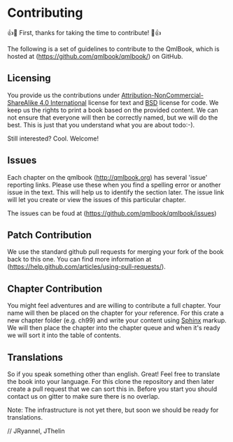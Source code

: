# Contributing

:+1::tada: First, thanks for taking the time to contribute! :tada::+1:

The following is a set of guidelines to contribute to the QmlBook, which is hosted at (https://github.com/qmlbook/qmlbook/) on GitHub.

## Licensing

You provide us the contributions under [Attribution-NonCommercial-ShareAlike 4.0 International](https://creativecommons.org/licenses/by-nc-sa/4.0/) license for text and [BSD](http://opensource.org/licenses/BSD-3-Clause) license for code. We keep us the rights to print a book based on the provided content. We can not ensure that everyone will then be correctly named, but we will do the best. This is just that you understand what you are about todo:-). 

Still interested? Cool. Welcome!

## Issues

Each chapter on the qmlbook (http://qmlbook.org) has several 'issue' reporting links. Please use these when you find a spelling error or another issue in the text. This will help us to identify the section later. The issue link will let you create or view the issues of this particular chapter.

The issues can be foud at (https://github.com/qmlbook/qmlbook/issues)

## Patch Contribution

We use the standard github pull requests for merging your fork of the book back to this one. You can find more information at (https://help.github.com/articles/using-pull-requests/).

## Chapter Contribution

You might feel adventures and are willing to contribute a full chapter. Your name will then be placed on the chapter for your reference. For this crate a new chapter folder (e.g. ch99) and write your content using [Sphinx](http://sphinx-doc.org) markup. We will then place the chapter into the chapter queue and when it's ready we will sort it into the table of contents.

## Translations

So if you speak something other than english. Great! Feel free to translate the book into your language. For this clone the repository and then later create a pull request that we can sort this in. Before you start you should contact us on gitter to make sure there is no overlap.

Note: The infrastructure is not yet there, but soon we should be ready for translations.

// JRyannel, JThelin


